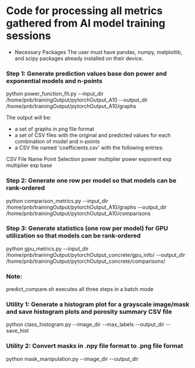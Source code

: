 # Code for processing all metrics gathered from AI model training sessions 

- Necessary Packages
The user must have pandas, numpy, matplotlib, and scipy packages already installed on their device.

### Step 1: Generate prediction values base don power and exponential models and n-points 
python power_function_fit.py --input_dir /home/pnb/trainingOutput/pytorchOutput_A10
--output_dir /home/pnb/trainingOutput/pytorchOutput_A10/graphs

The output will be:
- a set of graphs in png file format
- a set of CSV files with the original and predicted values for each combination of model and n-points
- a CSV file named 'coefficients.csv' with the following entries:

CSV File Name	Point Selection	power multiplier	power exponent	exp multiplier	exp base

### Step 2: Generate one row per model so that models can be rank-ordered
python comparison_metrics.py --input_dir /home/pnb/trainingOutput/pytorchOutput_A10/graphs
--output_dir /home/pnb/trainingOutput/pytorchOutput_A10/comparisons

### Step 3: Generate statistics (one row per model) for GPU utilization so that models can be rank-ordered
python gpu_metrics.py --input_dir /home/pnb/trainingOutput/pytorchOutput_concrete/gpu_info/ 
--output_dir /home/pnb/trainingOutput/pytorchOutput_concrete/comparisons/

### Note:
predict_compare.sh executes all three steps in a batch mode

### Utility 1: Generate a histogram plot for a grayscale image/mask and save histogram plots and porosity summary CSV file 
python class_histogram.py --image_dir --max_labels --output_dir --save_hist 

### Utility 2: Convert masks in .npy file format to .png file format  
python mask_manipulation.py --image_dir --output_dir  


